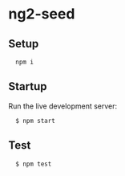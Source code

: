 # ng2-seed

## Setup

```
  npm i
```

## Startup
Run the live development server:
```
  $ npm start
```

## Test
```
  $ npm test
```